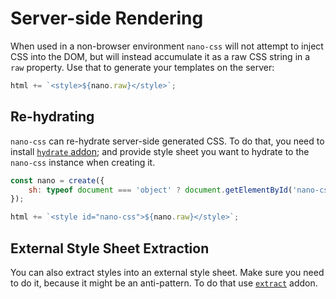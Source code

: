 # Server-side Rendering

When used in a non-browser environment `nano-css` will not attempt to inject CSS into the DOM, but
will instead accumulate it as a raw CSS string in a `raw` property. Use that to generate your templates
on the server:

```js
html += `<style>${nano.raw}</style>`;
```


## Re-hydrating

`nano-css` can re-hydrate server-side generated CSS. To do that, you need to install [`hydrate` addon](hydrate.md);
and provide style sheet you want to hydrate to the `nano-css` instance when creating it.

```js
const nano = create({
    sh: typeof document === 'object' ? document.getElementById('nano-css') : null
});

html += `<style id="nano-css">${nano.raw}</style>`;
```


## External Style Sheet Extraction

You can also extract styles into an external style sheet. Make sure you need to do it, because it might
be an anti-pattern. To do that use [`extract`](./extract.md) addon.
